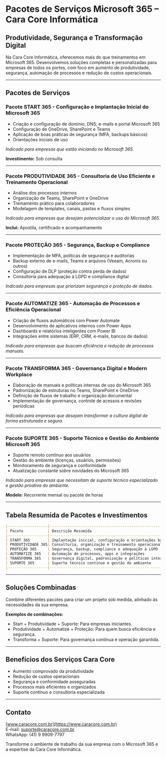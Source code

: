 # Pacotes de Serviços Microsoft 365 – Cara Core Informática

## Produtividade, Segurança e Transformação Digital

Na Cara Core Informática, oferecemos mais do que treinamentos em Microsoft 365. Desenvolvemos soluções completas e personalizadas para empresas de todos os portes, com foco em aumento de produtividade, segurança, automação de processos e redução de custos operacionais.

***

## Pacotes de Serviços

### Pacote START 365 - **Configuração e Implantação Inicial do Microsoft 365**

- Criação e configuração de domínio, DNS, e-mails e portal Microsoft 365
- Configuração de OneDrive, SharePoint e Teams
- Aplicação de boas práticas de segurança (MFA, backups básicos)
- Orientações iniciais de uso

*Indicado para empresas que estão iniciando no Microsoft 365.*

**Investimento:** Sob consulta

***

### Pacote PRODUTIVIDADE 365 - **Consultoria de Uso Eficiente e Treinamento Operacional**

- Análise dos processos internos
- Organização de Teams, SharePoint e OneDrive
- Treinamento prático para colaboradores
- Modelagem de templates, canais, pastas e fluxos simples

*Indicado para empresas que desejam potencializar o uso do Microsoft 365.*

**Inclui:** Apostila, certificado e acompanhamento

***

### Pacote PROTEÇÃO 365 - **Segurança, Backup e Compliance**

- Implementação de MFA, políticas de segurança e auditorias
- Backup externo de e-mails, Teams e arquivos (Veeam, Acronis ou outros)
- Configuração de DLP (proteção contra perda de dados)
- Consultoria para adequação à LGPD e compliance digital

*Indicado para empresas que priorizam segurança e proteção de dados.*

***

### Pacote AUTOMATIZE 365 - **Automação de Processos e Eficiência Operacional**

- Criação de fluxos automáticos com Power Automate
- Desenvolvimento de aplicativos internos com Power Apps
- Dashboards e relatórios inteligentes com Power BI
- Integrações entre sistemas (ERP, CRM, e-mails, bancos de dados)

*Indicado para empresas que buscam eficiência e redução de processos manuais.*

***

### Pacote TRANSFORMA 365 - **Governança Digital e Modern Workplace**

- Elaboração de manuais e políticas internas de uso do Microsoft 365
- Padronização de estruturas no Teams, SharePoint e OneDrive
- Definição de fluxos de trabalho e organização documental
- Implementação de governança, controle de acessos e revisões periódicas

*Indicado para empresas que desejam transformar a cultura digital de forma estruturada e segura.*

***

### Pacote SUPORTE 365 - **Suporte Técnico e Gestão do Ambiente Microsoft 365**

- Suporte remoto contínuo aos usuários
- Gestão do ambiente (licenças, usuários, permissões)
- Monitoramento de segurança e conformidade
- Atualização constante sobre novidades do Microsoft 365

*Indicado para empresas que necessitam de suporte técnico especializado e gestão proativa do ambiente.*

**Modelo:** Recorrente mensal ou pacote de horas

***

## Tabela Resumida de Pacotes e Investimentos

```markdown
|------------------|------------------------------------------------------------|---------------------|
| Pacote           | Descrição Resumida                                         | Investimento        |
|------------------|------------------------------------------------------------|---------------------|
| START 365        | Implantação inicial, configuração e orientações básicas    | Sob consulta        |
| PRODUTIVIDADE 365| Consultoria, organização e treinamento operacional         | Sob consulta        |
| PROTEÇÃO 365     | Segurança, backup, compliance e adequação à LGPD           | Sob consulta        |
| AUTOMATIZE 365   | Automação de processos, apps e integrações                 | Sob consulta        |
| TRANSFORMA 365   | Governança digital, padronização e políticas internas      | Sob consulta        |
| SUPORTE 365      | Suporte técnico contínuo e gestão do ambiente              | Mensal ou por horas |
|------------------|------------------------------------------------------------|---------------------|
```

***

## Soluções Combinadas

Combine diferentes pacotes para criar um projeto sob medida, alinhado às necessidades da sua empresa.

**Exemplos de combinações:**

- Start + Produtividade + Suporte: Para empresas iniciantes.
- Produtividade + Automatize + Proteção: Para quem busca eficiência e segurança.
- Transforma + Suporte: Para governança contínua e operação garantida.

***

## Benefícios dos Serviços Cara Core

- Aumento comprovado da produtividade
- Redução de custos operacionais
- Segurança e conformidade asseguradas
- Processos mais eficientes e organizados
- Suporte contínuo e consultoria especializada

***

## Contato

[www.caracore.com.br](https://www.caracore.com.br)  
E-mail: [suporte@caracore.com.br](mailto:suporte@caracore.com.br)  
WhatsApp: (41) 9 9909-7797

Transforme o ambiente de trabalho da sua empresa com o Microsoft 365 e a expertise da Cara Core Informática.
